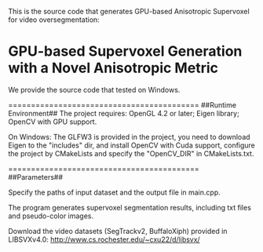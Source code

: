 This is the source code that generates GPU-based Anisotropic Supervoxel for video oversegmentation:

# GPU-based Supervoxel Generation with a Novel Anisotropic Metric

We provide the source code that tested on Windows.

========================================== ##Runtime Environment## The project requires: OpenGL 4.2 or later; Eigen library; OpenCV with GPU support.

On Windows: The GLFW3 is provided in the project, you need to download Eigen to the "includes" dir, and install OpenCV with Cuda support, configure the project by CMakeLists and specify the "OpenCV_DIR" in CMakeLists.txt.

========================================== ##Parameters##

Specify the paths of input dataset and the output file in main.cpp.

The program generates supervoxel segmentation results, including txt files and pseudo-color images.

Download the video datasets (SegTrackv2, BuffaloXiph) provided in LIBSVXv4.0: http://www.cs.rochester.edu/~cxu22/d/libsvx/
